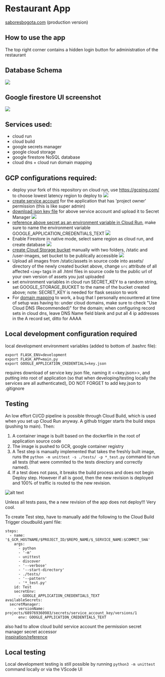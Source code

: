 # Restaurant App

[saboresbogota.com](https://saboresbogota.com) (production version)

## How to use the app
The top right corner contains a hidden login button for administration of the restaurant

## Database Schema
![](/README_images/dbschema.png)
## Google firestore UI screenshot
![](/README_images/firestore.png)

## Services used:  
* cloud run
* cloud build
* google secrets manager
* google cloud storage
* google firestore NoSQL database
* cloud dns + cloud run domain mapping
  
## GCP configurations required: 
* deploy your fork of this repository on cloud run, use https://gcping.com/ to choose lowest latency region to deploy to
 ![](/README_images/run.png)
* [create service account](https://cloud.google.com/iam/docs/creating-managing-service-accounts) for the application that has 'project owner' permission (this is like super admin)
* [download json key file](https://cloud.google.com/iam/docs/creating-managing-service-account-keys) for above service account and upload it to Secret Manager
  ![](README_images/secretmanager.png)
* [reference above secret as an environment variable in Cloud Run](https://cloud.google.com/run/docs/configuring/environment-variables), make sure to name the environment variable GOOGLE_APPLICATION_CREDENTIALS_TEXT ![](/README_images/secre1.gif)
* Enable Firestore in native mode, select same region as cloud run, and create database
  ![](/README_images/firestore1.png)
* [create Cloud Storage bucket](https://cloud.google.com/storage/docs/creating-buckets#storage-create-bucket-console) manually with two folders, /static and /user-images, set bucket to be publically accessible
  ![](/README_images/storage1.png)
* Upload all images from /static/assets in source code into assets/ directory of the newly created bucket above, change `src` attribute of all affected `<img>` tags in all .html files in source code to the public url of your own version of assets you just uploaded
* set environment variables in cloud run SECRET_KEY to a random string, set GOOGLE_STORAGE_BUCKET to the name of the bucket created above; note: SECRET_KEY is needed for flask session to work
* For [domain mapping](https://cloud.google.com/run/docs/mapping-custom-domains) to work, a bug that I personally encountered at time of setup was having to: under cloud domains, make sure to check "Use Cloud DNS (Recommended)" for the domain; when configuring record sets in cloud dns, leave DNS Name field blank and put all 4 ip addresses in the A record set, ditto for AAAA

## Local development configuration required

local development environment variables (added to bottom of .bashrc file):
```
export FLASK_ENV=development
export FLASK_APP=main.py
export GOOGLE_APPLICATION_CREDENTIALS=key.json
```

requires download of service key json file, naming it <<key.json>>, and putting into root of application (so that when developing/testing locally the services are all authenticated), DO NOT FORGET to add key.json to .gitignore 

## Testing

An low effort CI/CD pipeline is possible through Cloud Build, which is used when you set up Cloud Run anyway. A github trigger starts the build steps (pushing to main). Then:
1. A container image is built based on the dockerfile in the root of application source code
2. The image is pushed to GCR, google container registry
3. A Test step is manually implemented that takes the freshly built image, runs the `python -m unittest -s ./tests/ -p *_test.py` command to run all tests (that were commited to the tests directory and correctly named).
4. If a test does not pass, it breaks the build process and does not begin Deploy step. However if all is good, then the new revision is deployed and 100% of traffic is routed to the new revision. 

![alt text](/README_images/cloudbuild.png)

Unless all tests pass, the a new revision of the app does not deploy!!! Very cool.

To create Test step, have to manually add the following to the Cloud Build Trigger cloudbuild.yaml file:
```
steps:
  - name: '$_GCR_HOSTNAME/$PROJECT_ID/$REPO_NAME/$_SERVICE_NAME:$COMMIT_SHA'
    args:
      - python
      - '-m'
      - unittest
      - discover
      - '--verbose'
      - '--start-directory'
      - ./tests/
      - '--pattern'
      - '*_test.py'
    id: Test
    secretEnv:
      - GOOGLE_APPLICATION_CREDENTIALS_TEXT
availableSecrets:
  secretManager:
    - versionName: projects/689769360983/secrets/service_account_key/versions/1
      env: GOOGLE_APPLICATION_CREDENTIALS_TEXT
```
also had to allow cloud build service account the permission secret manager secret accessor  
[inspiration/reference](https://stackoverflow.com/questions/55022058/running-python-unit-test-in-google-cloud-build)

## Local testing
Local development testing is still possible by running `python3 -m unittest` command locally or via the VScode UI